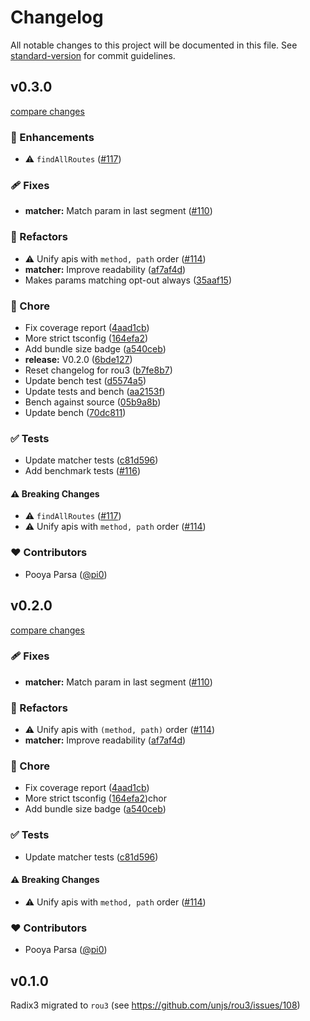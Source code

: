 # Changelog

All notable changes to this project will be documented in this file. See [standard-version](https://github.com/conventional-changelog/standard-version) for commit guidelines.

## v0.3.0

[compare changes](https://github.com/unjs/rou3/compare/v0.1.0...v0.3.0)

### 🚀 Enhancements

- ⚠️  `findAllRoutes` ([#117](https://github.com/unjs/rou3/pull/117))

### 🩹 Fixes

- **matcher:** Match param in last segment ([#110](https://github.com/unjs/rou3/pull/110))

### 💅 Refactors

- ⚠️  Unify apis with `method, path` order ([#114](https://github.com/unjs/rou3/pull/114))
- **matcher:** Improve readability ([af7af4d](https://github.com/unjs/rou3/commit/af7af4d))
- Makes params matching opt-out always ([35aaf15](https://github.com/unjs/rou3/commit/35aaf15))

### 🏡 Chore

- Fix coverage report ([4aad1cb](https://github.com/unjs/rou3/commit/4aad1cb))
- More strict tsconfig ([164efa2](https://github.com/unjs/rou3/commit/164efa2))
- Add bundle size badge ([a540ceb](https://github.com/unjs/rou3/commit/a540ceb))
- **release:** V0.2.0 ([6bde127](https://github.com/unjs/rou3/commit/6bde127))
- Reset changelog for rou3 ([b7fe8b7](https://github.com/unjs/rou3/commit/b7fe8b7))
- Update bench test ([d5574a5](https://github.com/unjs/rou3/commit/d5574a5))
- Update tests and bench ([aa2153f](https://github.com/unjs/rou3/commit/aa2153f))
- Bench against source ([05b9a8b](https://github.com/unjs/rou3/commit/05b9a8b))
- Update bench ([70dc811](https://github.com/unjs/rou3/commit/70dc811))

### ✅ Tests

- Update matcher tests ([c81d596](https://github.com/unjs/rou3/commit/c81d596))
- Add benchmark tests ([#116](https://github.com/unjs/rou3/pull/116))

#### ⚠️ Breaking Changes

- ⚠️  `findAllRoutes` ([#117](https://github.com/unjs/rou3/pull/117))
- ⚠️  Unify apis with `method, path` order ([#114](https://github.com/unjs/rou3/pull/114))

### ❤️ Contributors

- Pooya Parsa ([@pi0](http://github.com/pi0))

## v0.2.0

[compare changes](https://github.com/unjs/rou3/compare/v0.1.0...v0.2.0)

### 🩹 Fixes

- **matcher:** Match param in last segment ([#110](https://github.com/unjs/rou3/pull/110))

### 💅 Refactors

- ⚠️ Unify apis with `(method, path)` order ([#114](https://github.com/unjs/rou3/pull/114))
- **matcher:** Improve readability ([af7af4d](https://github.com/unjs/rou3/commit/af7af4d))

### 🏡 Chore

- Fix coverage report ([4aad1cb](https://github.com/unjs/rou3/commit/4aad1cb))
- More strict tsconfig ([164efa2](https://github.com/unjs/rou3/commit/164efa2))chor
- Add bundle size badge ([a540ceb](https://github.com/unjs/rou3/commit/a540ceb))

### ✅ Tests

- Update matcher tests ([c81d596](https://github.com/unjs/rou3/commit/c81d596))

#### ⚠️ Breaking Changes

- ⚠️ Unify apis with `method, path` order ([#114](https://github.com/unjs/rou3/pull/114))

### ❤️ Contributors

- Pooya Parsa ([@pi0](http://github.com/pi0))

## v0.1.0

Radix3 migrated to `rou3` (see https://github.com/unjs/rou3/issues/108)
